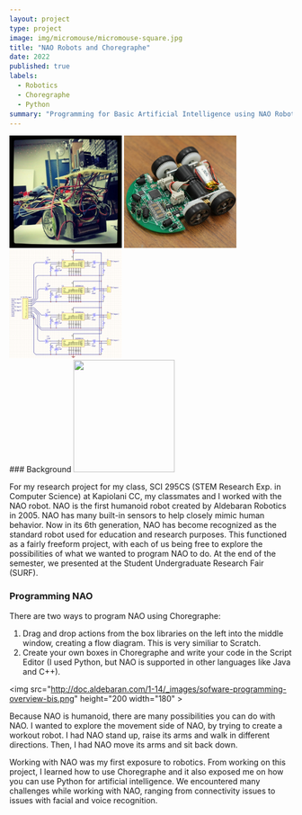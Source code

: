 ```yaml
---
layout: project
type: project
image: img/micromouse/micromouse-square.jpg
title: "NAO Robots and Choregraphe"
date: 2022
published: true
labels:
  - Robotics
  - Choregraphe
  - Python
summary: "Programming for Basic Artificial Intelligence using NAO Robots and Choregraphe"
---
```


<div class="text-center p-4">
  <img width="200px" src="../img/micromouse/micromouse-robot.png" class="img-thumbnail" >
  <img width="200px" src="../img/micromouse/micromouse-robot-2.jpg" class="img-thumbnail" >
  <img width="200px" src="../img/micromouse/micromouse-circuit.png" class="img-thumbnail" >
</div>
### Background
<img src="https://provenrobotics.ai/wp-content/uploads/2022/06/nao.webp" height="200" width="180" >

For my research project for my class, SCI 295CS (STEM Research Exp. in Computer Science) at Kapiolani CC, my classmates and I worked with the NAO robot. NAO is the first humanoid robot created by Aldebaran Robotics in 2005. NAO has many built-in sensors to help closely mimic human behavior. Now in its 6th generation, NAO has become recognized as the standard robot used for education and research purposes. This functioned as a fairly freeform project, with each of us being free to explore the possibilities of what we wanted to program NAO to do. At the end of the semester, we presented at the Student Undergraduate Research Fair (SURF). 

### Programming NAO 

There are two ways to program NAO using Choregraphe:

1) Drag and drop actions from the box libraries on the left into the middle window, creating a flow diagram. This is very similiar to Scratch.
2) Create your own boxes in Choregraphe and write your code in the Script Editor (I used Python, but NAO is supported in other languages like Java and C++). 

<img src="http://doc.aldebaran.com/1-14/_images/sofware-programming-overview-bis.png" height="200 width="180" >

Because NAO is humanoid, there are many possibilities you can do with NAO. I wanted to explore the movement side of NAO, by trying to create a workout robot. I had NAO stand up, raise its arms and walk in different directions. Then, I had NAO move its arms and sit back down.

Working with NAO was my first exposure to robotics. From working on this project, I learned how to use Choregraphe and it also exposed me on how you can use Python for artificial intelligence. We encountered many challenges while working with NAO, ranging from connectivity issues to issues with facial and voice recognition. 
